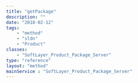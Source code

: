 ```yaml
---
title: "getPackage"
description: ""
date: "2018-02-12"
tags:
    - "method"
    - "sldn"
    - "Product"
classes:
    - "SoftLayer_Product_Package_Server"
type: "reference"
layout: "method"
mainService : "SoftLayer_Product_Package_Server"
---
```

